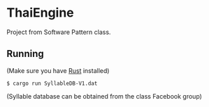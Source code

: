# ThaiEngine

Project from Software Pattern class.

## Running

(Make sure you have [Rust](https://www.rust-lang.org/downloads.html) installed)

```
$ cargo run SyllableDB-V1.dat
```

(Syllable database can be obtained from the class Facebook group)
